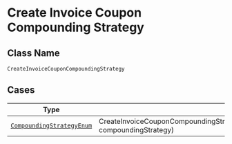
# Create Invoice Coupon Compounding Strategy

## Class Name

`CreateInvoiceCouponCompoundingStrategy`

## Cases

| Type | Factory Method |
|  --- | --- |
| [`CompoundingStrategyEnum`](../../../doc/models/compounding-strategy-enum.md) | CreateInvoiceCouponCompoundingStrategy.fromCompoundingStrategy(CompoundingStrategyEnum compoundingStrategy) |

